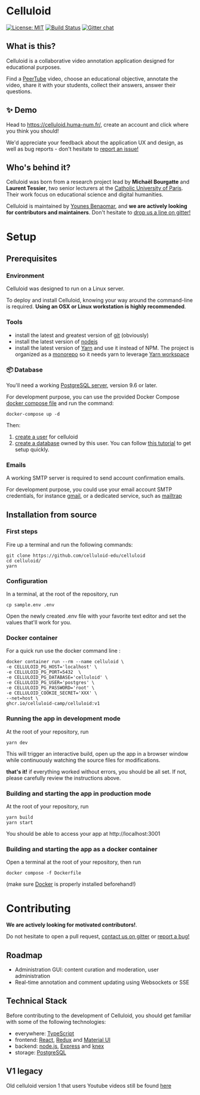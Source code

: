 # Celluloid
[![License: MIT](https://img.shields.io/badge/License-MIT-yellow.svg)](https://opensource.org/licenses/MIT)
[![Build Status](https://travis-ci.com/celluloid-camp/celluloid.svg?branch=main)](https://travis-ci.com/celluloid-camp/celluloid)
[![Gitter chat](https://badges.gitter.im/celluloid-camp.png)](https://gitter.im/celluloid-camp)

## What is this?

Celluloid is a collaborative video annotation application designed for educational purposes.

Find a [PeerTube](https://joinpeertube.org/) video, choose an educational objective, annotate the video, share it with your students,
collect their answers, answer their questions.

## ✨ Demo

Head to https://celluloid.huma-num.fr/, create an account and click where you think you should!

We'd appreciate your feedback about the application UX and design, as well as bug reports - don't hesitate to [report an issue!](https://github.com/celluloid-camp/celluloid/issues)


## Who's behind it?

Celluloid was born from a research project lead by **Michaël Bourgatte** and **Laurent Tessier**,
two senior lecturers at the [Catholic University of Paris](https://en.icp.fr/english-version/).
Their work focus on educational science and digital humanities.

Celluloid is maintained by [Younes Benaomar](https://github.com/younes200), and **we are actively looking for contributors and maintainers**.
Don't hesitate to [drop us a line on gitter!](https://gitter.im/celluloid-camp)

# Setup

## Prerequisites

### Environment

Celluloid was designed to run on a Linux server.

To deploy and install Celluloid, knowing your way around the command-line is required. **Using an OSX or Linux workstation is highly recommended**.

### Tools

- install the latest and greatest version of [git](https://git-scm.com/) (obviously)
- install the latest version of [nodejs](https://nodejs.org/en/)
- install the latest version of [Yarn](https://yarnpkg.com/en/) and use it instead of NPM. The project is organized as a [monorepo](https://blog.scottlogic.com/2018/02/23/javascript-monorepos.html) so it needs yarn to leverage [Yarn workspace](https://yarnpkg.com/blog/2017/08/02/introducing-workspaces/)

### 📦 Database

You'll need a working [PostgreSQL server](https://www.postgresql.org/docs/current/static/tutorial-install.html), version 9.6 or later.

For development purpose, you can use the provided Docker Compose [docker compose file](docker-compose.yml) and run the command: 

    docker-compose up -d

Then:

1. [create a user](https://www.postgresql.org/docs/current/static/app-createuser.html) for celluloid
2. [create a database](https://www.postgresql.org/docs/current/static/manage-ag-createdb.html) owned by this user. You can follow [this tutorial](https://medium.com/coding-blocks/creating-user-database-and-adding-access-on-postgresql-8bfcd2f4a91e) to get setup quickly.

### Emails

A working SMTP server is required to send account confirmation emails.

For development purpose, you could use your email account SMTP credentials, for instance [gmail](https://support.google.com/a/answer/176600?hl=en), or a dedicated service, such as [mailtrap](https://mailtrap.io/register/signup)

## Installation from source

### First steps

Fire up a terminal and run the following commands:

    git clone https://github.com/celluloid-edu/celluloid
    cd celluloid/
    yarn

### Configuration

In a terminal, at the root of the repository, run

    cp sample.env .env

Open the newly created .env file with your favorite text editor and set the values that'll work for you.


### Docker container

For a quick run use the docker command line :

    docker container run --rm --name celluloid \
    -e CELLULOID_PG_HOST='localhost' \
    -e CELLULOID_PG_PORT=5432  \
    -e CELLULOID_PG_DATABASE='celluloid' \
    -e CELLULOID_PG_USER='postgres' \
    -e CELLULOID_PG_PASSWORD='root' \
    -e CELLULOID_COOKIE_SECRET='XXX' \
    --net=host \
    ghcr.io/celluloid-camp/celluloid:v1


### Running the app in development mode

At the root of your repository, run

    yarn dev

This will trigger an interactive build, open up the app in a browser window while continuously watching the source files for modifications.

**that's it!** if everything worked without errors, you should be all set. If not, please carefully review the instructions above.

### Building and starting the app in production mode

At the root of your repository, run

    yarn build
    yarn start

You should be able to access your app at http://localhost:3001

### Building and starting the app as a docker container

Open a terminal at the root of your repository, then run

    docker compose -f Dockerfile

(make sure [Docker](https://www.docker.com/get-started) is properly installed beforehand!)

# Contributing

**We are actively looking for motivated contributors!**.

Do not hesitate to open a pull request, [contact us on gitter](https://gitter.im) or [report a bug!](https://github.com/celluloid-camp/celluloid/issues)

## Roadmap
- Administration GUI: content curation and moderation, user administration
- Real-time annotation and comment updating using Websockets or SSE


## Technical Stack

Before contributing to the development of Celluloid, you should get familiar with some of the following technologies:

- everywhere: [TypeScript](https://www.typescriptlang.org/)
- frontend: [React](https://reactjs.org/), [Redux](https://redux.js.org/) and [Material UI](https://material-ui.com/)
- backend: [node.js](https://nodejs.org/en/), [Express](https://expressjs.com/) and [knex](https://knexjs.org/)
- storage: [PostgreSQL](https://www.postgresql.org/)

## V1 legacy

Old celluloid version 1 that users Youtube videos still be found [here](https://github.com/celluloid-camp/celluloid/releases/tag/v1) 
